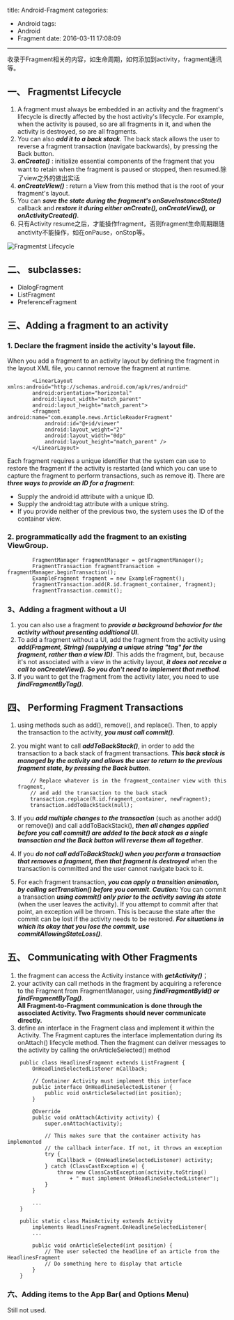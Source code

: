 title: Android-Fragment
categories:
  - Android
tags:
  - Android
  - Fragment
date: 2016-03-11 17:08:09
---
收录于Fragment相关的内容，如生命周期，如何添加到activity，fragment通讯等。
## 一、 Fragmentst Lifecycle

1. A fragment must always be embedded in an activity and the fragment's lifecycle is directly affected by the host activity's lifecycle. For example, when the activity is paused, so are all fragments in it, and when the activity is destroyed, so are all fragments. 
2. You can also ***add it to a back stack***. The back stack allows the user to reverse a fragment transaction (navigate backwards), by pressing the Back button.
3. ***onCreate()*** : initialize essential components of the fragment that you want to retain when the fragment is paused or stopped, then resumed.除了view之外的做出实话
4. ***onCreateView()*** : return a View from this method that is the root of your fragment's layout.
5. You can ***save the state during the fragment's onSaveInstanceState()*** callback and ***restore it during either onCreate(), onCreateView(), or onActivityCreated()***.
6. 只有Activity resume之后，才能操作fragment，否则fragment生命周期跟随anctivity不能操作，如在onPause，onStop等。

![Fragmentst Lifecycle](https://github.com/ccSun/hexoBlogOnGitHub/blob/master/source/_posts/android-fragment/fragment_lifecycle.png?raw=true)   

## 二、 subclasses:
* DialogFragment
* ListFragment
* PreferenceFragment


## 三、Adding a fragment to an activity

### 1. Declare the fragment inside the activity's layout file.

When you add a fragment to an activity layout by defining the fragment in the layout XML file, you cannot remove the fragment at runtime. 

```
		<LinearLayout xmlns:android="http://schemas.android.com/apk/res/android"
    	android:orientation="horizontal"
    	android:layout_width="match_parent"
    	android:layout_height="match_parent">
    	<fragment android:name="com.example.news.ArticleReaderFragment"
            android:id="@+id/viewer"
            android:layout_weight="2"
            android:layout_width="0dp"
            android:layout_height="match_parent" />
		</LinearLayout>
```
		
Each fragment requires a unique identifier that the system can use to restore the fragment if the activity is restarted (and which you can use to capture the fragment to perform transactions, such as remove it). There are ***three ways to provide an ID for a fragment***:

   * Supply the android:id attribute with a unique ID.
   * Supply the android:tag attribute with a unique string.
   * If you provide neither of the previous two, the system uses the ID of the container view.
   


### 2. programmatically add the fragment to an existing ViewGroup.
```
    	FragmentManager fragmentManager = getFragmentManager();
    	FragmentTransaction fragmentTransaction = 		fragmentManager.beginTransaction();
    	ExampleFragment fragment = new ExampleFragment();
    	fragmentTransaction.add(R.id.fragment_container, fragment);
    	fragmentTransaction.commit();
```
### 3、Adding a fragment without a UI

1. you can also use a fragment to ***provide a background behavior for the activity without presenting additional UI***.
2. To add a fragment without a UI, add the fragment from the activity using ***add(Fragment, String) (supplying a unique string "tag" for the fragment, rather than a view ID)***. This adds the fragment, but, because it's not associated with a view in the activity layout, ***it does not receive a call to onCreateView(). So you don't need to implement that method***.
3. If you want to get the fragment from the activity later, you need to use ***findFragmentByTag()***.

## 四、 Performing Fragment Transactions

1.  using methods such as add(), remove(), and replace(). Then, to apply the transaction to the activity, ***you must call commit()***.
2.  you might want to call ***addToBackStack()***, in order to add the transaction to a back stack of fragment transactions. ***This back stack is managed by the activity and allows the user to return to the previous fragment state, by pressing the Back button***. 

    ```
		// Replace whatever is in the fragment_container view with this fragment,
		// and add the transaction to the back stack
		transaction.replace(R.id.fragment_container, newFragment);
		transaction.addToBackStack(null);
    ```
3. If you ***add multiple changes to the transaction*** (such as another add() or remove()) and call addToBackStack(), ***then all changes applied before you call commit() are added to the back stack as a single transaction and the Back button will reverse them all together***.
4. If you ***do not call addToBackStack() when you perform a transaction that removes a fragment, then that fragment is destroyed*** when the transaction is committed and the user cannot navigate back to it.
5. For each fragment transaction, ***you can apply a transition animation, by calling setTransition() before you commit***.
***Caution:*** You can commit a transaction ***using commit() only prior to the activity saving its state*** (when the user leaves the activity). If you attempt to commit after that point, an exception will be thrown. This is because the state after the commit can be lost if the activity needs to be restored. ***For situations in which its okay that you lose the commit, use commitAllowingStateLoss()***.

## 五、 Communicating with Other Fragments

1.  the fragment can access the Activity instance with ***getActivity()***；
2.  your activity can call methods in the fragment by acquiring a reference to the Fragment from FragmentManager, using ***findFragmentById() or findFragmentByTag()***.    
**All Fragment-to-Fragment communication is done through the associated Activity. Two Fragments should never communicate directly.**
2. define an interface in the Fragment class and implement it within the Activity. The Fragment captures the interface implementation during its onAttach() lifecycle method. Then the fragment can deliver messages to the activity by calling the onArticleSelected() method

```
	public class HeadlinesFragment extends ListFragment {
    	OnHeadlineSelectedListener mCallback;

    	// Container Activity must implement this interface
    	public interface OnHeadlineSelectedListener {
        	public void onArticleSelected(int position);
    	}

    	@Override
    	public void onAttach(Activity activity) {
        	super.onAttach(activity);
        
        	// This makes sure that the container activity has implemented
        	// the callback interface. If not, it throws an exception
        	try {
            	mCallback = (OnHeadlineSelectedListener) activity;
        	} catch (ClassCastException e) {
            	throw new ClassCastException(activity.toString()
                    + " must implement OnHeadlineSelectedListener");
        	}
    	}
    
    	...
	}
```
```
	public static class MainActivity extends Activity
        implements HeadlinesFragment.OnHeadlineSelectedListener{
    	...
    
    	public void onArticleSelected(int position) {
        	// The user selected the headline of an article from the HeadlinesFragment
        	// Do something here to display that article
    	}
	}
```

### 六、Adding items to the App Bar( and Options Menu)

Still not used.
